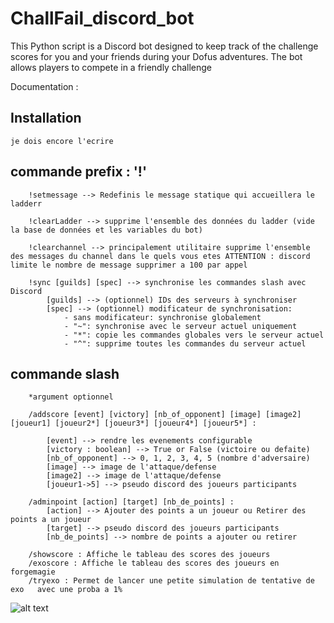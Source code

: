 # ChallFail_discord_bot
This Python script is a Discord bot designed to keep track of the challenge scores for you and your friends during your Dofus adventures. The bot allows players to compete in a friendly challenge


Documentation : 

## Installation 
    je dois encore l'ecrire 


## commande prefix : '!' 
        !setmessage --> Redefinis le message statique qui accueillera le ladderr 
        
        !clearLadder --> supprime l'ensemble des données du ladder (vide la base de données et les variables du bot)

        !clearchannel --> principalement utilitaire supprime l'ensemble des messages du channel dans le quels vous etes ATTENTION : discord limite le nombre de message supprimer a 100 par appel

        !sync [guilds] [spec] --> synchronise les commandes slash avec Discord
            [guilds] --> (optionnel) IDs des serveurs à synchroniser
            [spec] --> (optionnel) modificateur de synchronisation:
                - sans modificateur: synchronise globalement
                - "~": synchronise avec le serveur actuel uniquement
                - "*": copie les commandes globales vers le serveur actuel
                - "^": supprime toutes les commandes du serveur actuel

## commande slash 

        *argument optionnel 

        /addscore [event] [victory] [nb_of_opponent] [image] [image2] [joueur1] [joueur2*] [joueur3*] [joueur4*] [joueur5*] :

            [event] --> rendre les evenements configurable
            [victory : boolean] --> True or False (victoire ou defaite)
            [nb_of_opponent] --> 0, 1, 2, 3, 4, 5 (nombre d'adversaire)
            [image] --> image de l'attaque/defense
            [image2] --> image de l'attaque/defense
            [joueur1->5] --> pseudo discord des joueurs participants

        /adminpoint [action] [target] [nb_de_points] :
            [action] --> Ajouter des points a un joueur ou Retirer des points a un joueur
            [target] --> pseudo discord des joueurs participants
            [nb_de_points] --> nombre de points a ajouter ou retirer

        /showscore : Affiche le tableau des scores des joueurs
        /exoscore : Affiche le tableau des scores des joueurs en forgemagie
        /tryexo : Permet de lancer une petite simulation de tentative de exo   avec une proba a 1%
        

        
            
![alt text](Untitled__11_-1.png)